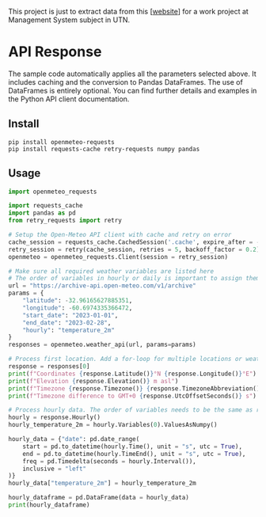 This project is just to extract data from this [[website](https://open-meteo.com/en/docs/historical-weather-api)] for a work project at Management System subject in UTN.

# API Response
The sample code automatically applies all the parameters selected above. It includes caching and the conversion to Pandas DataFrames. The use of DataFrames is entirely optional. You can find further details and examples in the Python API client documentation.

## Install
```shell
pip install openmeteo-requests
pip install requests-cache retry-requests numpy pandas
```

## Usage
```python
import openmeteo_requests

import requests_cache
import pandas as pd
from retry_requests import retry

# Setup the Open-Meteo API client with cache and retry on error
cache_session = requests_cache.CachedSession('.cache', expire_after = -1)
retry_session = retry(cache_session, retries = 5, backoff_factor = 0.2)
openmeteo = openmeteo_requests.Client(session = retry_session)

# Make sure all required weather variables are listed here
# The order of variables in hourly or daily is important to assign them correctly below
url = "https://archive-api.open-meteo.com/v1/archive"
params = {
	"latitude": -32.96165627885351,
	"longitude": -60.6974335366472,
	"start_date": "2023-01-01",
	"end_date": "2023-02-28",
	"hourly": "temperature_2m"
}
responses = openmeteo.weather_api(url, params=params)

# Process first location. Add a for-loop for multiple locations or weather models
response = responses[0]
print(f"Coordinates {response.Latitude()}°N {response.Longitude()}°E")
print(f"Elevation {response.Elevation()} m asl")
print(f"Timezone {response.Timezone()} {response.TimezoneAbbreviation()}")
print(f"Timezone difference to GMT+0 {response.UtcOffsetSeconds()} s")

# Process hourly data. The order of variables needs to be the same as requested.
hourly = response.Hourly()
hourly_temperature_2m = hourly.Variables(0).ValuesAsNumpy()

hourly_data = {"date": pd.date_range(
	start = pd.to_datetime(hourly.Time(), unit = "s", utc = True),
	end = pd.to_datetime(hourly.TimeEnd(), unit = "s", utc = True),
	freq = pd.Timedelta(seconds = hourly.Interval()),
	inclusive = "left"
)}
hourly_data["temperature_2m"] = hourly_temperature_2m

hourly_dataframe = pd.DataFrame(data = hourly_data)
print(hourly_dataframe)
```